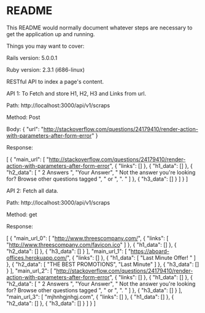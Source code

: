 # README

This README would normally document whatever steps are necessary to get the
application up and running.

Things you may want to cover:

Rails version: 5.0.0.1

Ruby version: 2.3.1 (i686-linux)

RESTful API to index a page's content.


API 1: To Fetch and store H1, H2, H3 and Links from url.

Path: http://localhost:3000/api/v1/scraps

Method: Post

Body:
{
	"url": "http://stackoverflow.com/questions/24179410/render-action-with-parameters-after-form-error"
}

Response:

[
  {
    "main_url": [
      "http://stackoverflow.com/questions/24179410/render-action-with-parameters-after-form-error",
      {
        "links": []
      },
      {
        "h1_data": []
      },
      {
        "h2_data": [
          " 2 Answers ",
          "Your Answer",
          " Not the answer you're looking for? Browse other questions tagged ",
          " or ",
          ". "
        ]
      },
      {
        "h3_data": []
      }
    ]
  }
]


API 2: Fetch all data.

Path: http://localhost:3000/api/v1/scraps

Method: get

Response:

[
  {
    "main_url_0": [
      "http://www.threescompany.com/",
      {
        "links": [
          "http://www.threescompany.com/favicon.ico"
        ]
      },
      {
        "h1_data": []
      },
      {
        "h2_data": []
      },
      {
        "h3_data": []
      }
    ],
    "main_url_1": [
      "https://aboard-offices.herokuapp.com/",
      {
        "links": []
      },
      {
        "h1_data": [
          "Last Minute Offer! "
        ]
      },
      {
        "h2_data": [
          "THE BEST PROMOTIONS",
          "Last Minute"
        ]
      },
      {
        "h3_data": []
      }
    ],
    "main_url_2": [
      "http://stackoverflow.com/questions/24179410/render-action-with-parameters-after-form-error",
      {
        "links": []
      },
      {
        "h1_data": []
      },
      {
        "h2_data": [
          " 2 Answers ",
          "Your Answer",
          " Not the answer you're looking for? Browse other questions tagged ",
          " or ",
          ". "
        ]
      },
      {
        "h3_data": []
      }
    ],
    "main_url_3": [
      "mjhnhgjnhgj.com",
      {
        "links": []
      },
      {
        "h1_data": []
      },
      {
        "h2_data": []
      },
      {
        "h3_data": []
      }
    ]
  }
]
